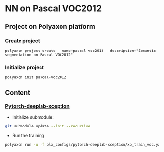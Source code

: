 # NN on Pascal VOC2012

## Project on Polyaxon platform

### Create project
```
polyaxon project create --name=pascal-voc2012 --description="Semantic segmentation on Pascal VOC2012"
```

### Initialize project 
```
polyaxon init pascal-voc2012
```

## Content

### [Pytorch-deeplab-xception](https://github.com/jfzhang95/pytorch-deeplab-xception.git)

- Initialize submodule:
```bash
git submodule update --init --recursive
```

- Run the training 
```bash
polyaxon run -u -f plx_configs/pytorch-deeplab-xception/xp_train_voc.yaml --name="pytorch-deeplab-xception-train-voc" --tags=pytorch-deeplab-xception
```

